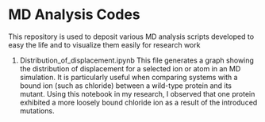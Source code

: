 # MD Analysis Codes
This repository is used to deposit various MD analysis scripts developed to easy the life and to visualize them easily for research work

1. Distribution_of_displacement.ipynb 
This file generates a graph showing the distribution of displacement for a selected ion or atom in an MD simulation. It is particularly useful when comparing systems with a bound ion (such as chloride) between a wild-type protein and its mutant. Using this notebook in my research, I observed that one protein exhibited a more loosely bound chloride ion as a result of the introduced mutations.
